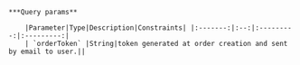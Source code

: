     ***Query params**

        |Parameter|Type|Description|Constraints| |:-------:|:--:|:---------:|:---------:|
        | `orderToken` |String|token generated at order creation and sent by email to user.||
    
